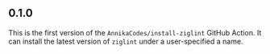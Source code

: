 ## 0.1.0
This is the first version of the `AnnikaCodes/install-ziglint` GitHub Action. It can install the latest version of `ziglint` under a user-specified a name.
